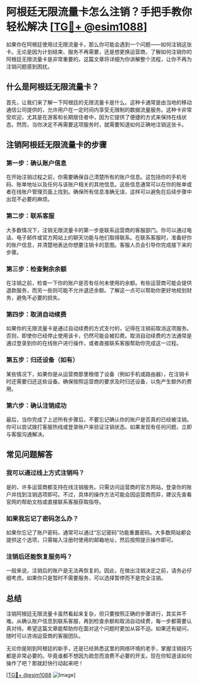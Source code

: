 # 阿根廷无限流量卡怎么注销？手把手教你轻松解决 [[TG💪+ @esim1088](https://t.me/s/esim1088)]

如果你在阿根廷使用过无限流量卡，那么你可能会遇到一个问题——如何注销这张卡。无论是因为计划结束、服务不再需要，还是想更换运营商，了解如何注销你的阿根廷无限流量卡是非常重要的。这篇文章将详细为你讲解整个流程，让你不再为注销问题感到困扰。

## 什么是阿根廷无限流量卡？

首先，让我们来了解一下阿根廷的无限流量卡是什么。这种卡通常是由当地的移动通信公司提供的，允许用户在一定时间内享受无限制的数据流量服务。这种卡非常受欢迎，尤其是在游客和长期居住者中，因为它提供了便捷的方式来保持在线状态。然而，当你决定不再需要这项服务时，就需要知道如何正确地注销这张卡。

## 注销阿根廷无限流量卡的步骤

### 第一步：确认账户信息

在开始注销过程之前，你需要确保自己清楚所有的账户信息。这包括你的手机号码、账单地址以及任何与该账户相关的其他信息。这些信息通常可以在你的账单或者在线账户管理页面上找到。确保所有信息准确无误，这样可以避免在后续步骤中出现不必要的麻烦。

### 第二步：联系客服

大多数情况下，注销无限流量卡的第一步是联系运营商的客服部门。你可以通过电话、电子邮件或官方网站上的聊天功能与他们取得联系。在联系客服时，准备好你的账户信息，并清楚地表达你想要注销卡的意图。客服人员会引导你完成接下来的步骤。

### 第三步：检查剩余余额

在注销之前，检查一下你的账户是否有任何未使用的余额。有些运营商可能会提供退款服务，而另一些则可能不允许退还余额。了解这一点可以帮助你更好地规划财务，避免不必要的损失。

### 第四步：取消自动续费

如果你的无限流量卡是通过自动续费的方式支付的，记得在注销前取消这项服务。否则，即使你已经停止使用该卡，仍然可能会被扣费。取消自动续费的方法通常是通过登录到你的在线账户进行操作，或者直接联系客服帮助你完成这一过程。

### 第五步：归还设备（如有）

某些情况下，如果你是从运营商那里租借了设备（例如手机或路由器），在注销卡时还需要归还这些设备。确保按照运营商的要求及时归还设备，以免产生额外的费用。

### 第六步：确认注销成功

最后，当你完成了上述所有步骤后，不要忘记确认你的账户是否真的已经被注销。你可以尝试拨打客服热线或登录账户来验证注销状态。如果发现有任何问题，立即与客服沟通解决。

## 常见问题解答

### 我可以通过线上方式注销吗？

是的，许多运营商都支持在线注销服务。只需访问运营商的官方网站，登录你的账户并找到注销选项即可。不过，具体的操作方法可能会因运营商而异，建议先查看官网的帮助文档或直接联系客服获取指导。

### 如果我忘记了密码怎么办？

如果你忘记了账户密码，通常可以通过“忘记密码”功能重置密码。大多数网站都会提供这个选项，只需输入注册时使用的邮箱地址，然后按照提示操作即可。

### 注销后还能恢复服务吗？

一般来说，注销后的账户是无法再恢复的。因此，在做出注销决定之前，请务必仔细考虑。如果你只是暂时不需要服务，可以选择暂停而不是完全注销。

## 总结

注销阿根廷无限流量卡虽然看起来复杂，但只要按照正确的步骤进行，其实并不难。从确认账户信息到联系客服，再到检查余额和取消自动续费，每一步都需要认真对待。希望这篇文章能帮助你在面对这个问题时更加从容不迫。如果还有疑问，随时可以咨询运营商的客服团队。

无论你是刚到阿根廷的新手，还是已经熟悉这里的网络环境的老手，掌握注销技巧都是非常必要的。毕竟谁都不想因为疏忽而浪费不必要的开支。现在你知道该如何操作了吧？那就赶快行动起来吧！

[[TG💪+ @esim1088](https://t.me/s/esim1088) ![Image](https://i.postimg.cc/4NQfJmqS/Snipaste-2025-05-13-00-14-12.png)]